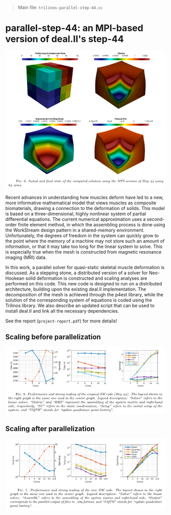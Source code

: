> Main file: `trilinos-parallel-step-44.cc`

# parallel-step-44: an MPI-based version of deal.II's step-44

![](figs/partitions-variables.png)

Recent advances in understanding how muscles deform have led to a new, more informative mathematical model that views muscles as composite biomaterials, drawing a connection to the deformation of solids. This model is based on a three-dimensional, highly nonlinear system of partial differential equations. The current numerical approximation uses a second-order finite element method, in which the assembling process is done using the WorkStream design pattern in a shared-memory environment. Unfortunately, the degrees of freedom in the system can quickly grow to the point where the memory of a machine may not store such an amount of information, or that it may take too long for the linear system to solve. This is especially true when the mesh is constructed from magnetic resonance imaging (MRI) data. 

In this work, a parallel solver for quasi-static skeletal muscle deformation is discussed. As a stepping stone, a distributed version of a solver for Neo-Hookean solid deformation is constructed and scaling analyses are performed on this code. This new code is designed to run on a distributed architecture, building upon the existing deal.II implementation. The decomposition of the mesh is achieved through the p4est library, while the solution of the corresponding system of equations is coded using the Trilinos library. We also describe an updated script that can be used to install deal.II and link all the necessary dependencies.

See the report (`project-report.pdf`) for more details!

## Scaling before parallelization
![](figs/performance-sm.png)

## Scaling after parallelization
![](figs/performance-DM.png)
